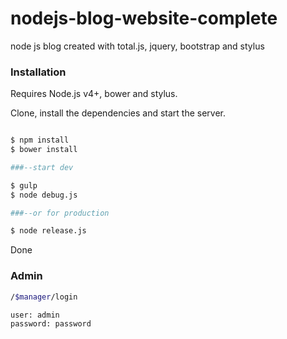 # nodejs-blog-website-complete
node js blog created with total.js, jquery, bootstrap and stylus 

### Installation

Requires Node.js v4+, bower and stylus.

Clone, install the dependencies and start the server.

```sh

$ npm install
$ bower install

###--start dev

$ gulp
$ node debug.js 

###--or for production

$ node release.js
```

Done



### Admin
```sh
/$manager/login

user: admin
password: password
```
